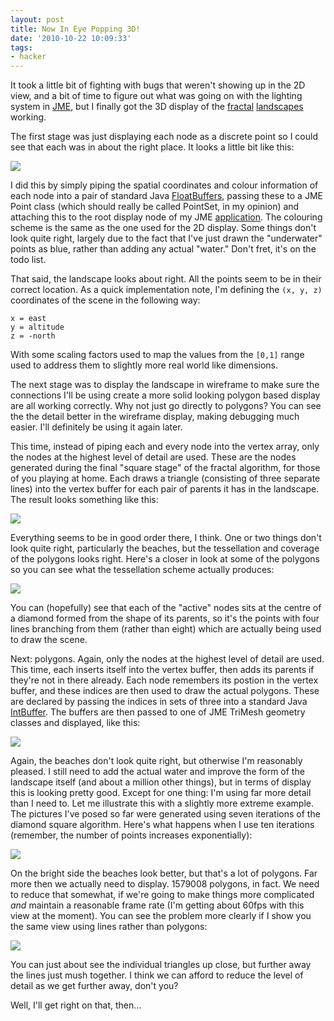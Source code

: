 ```yaml
---
layout: post
title: Now In Eye Popping 3D!
date: '2010-10-22 10:09:33'
tags:
- hacker
---
```


It took a little bit of fighting with bugs that weren't showing up in the 2D view, and a bit of time to figure out what was going on with the lighting system in [JME], but I finally got the 3D display of the [fractal] [landscapes] working.  

[JME]: http://www.jmonkeyengine.org/
[fractal]: /2010/10/19/youre-speaking-my-landscape-baby
[landscapes]: /2010/10/20/some-random-landscapes/

The first stage was just displaying each node as a discrete point so I could see that each was in about the right place. It looks a little bit like this:  

<!-- More -->

![](http://harveynick.files.wordpress.com/2010/10/simplegamescreenshot.png)  

I did this by simply piping the spatial coordinates and colour information of each node into a pair of standard Java [FloatBuffers], passing these to a JME Point class (which should really be called PointSet, in my opinion) and attaching this to the root display node of my JME [application]. The colouring scheme is the same as the one used for the 2D display. Some things don't look quite right, largely due to the fact that I've just drawn the "underwater" points as blue, rather than adding any actual "water." Don't fret, it's on the todo list. 

[FloatBuffers]: http://download.oracle.com/javase/1.4.2/docs/api/java/nio/FloatBuffer.html
[application]: http://bitbucket.org/harveynick/clockworkaphidjava/src/tip/src/com/clockworkaphid/display/threedimensional/PointDisplay.java

That said, the landscape looks about right. All the points seem to be in their correct location. As a quick implementation note, I'm defining the `(x, y, z)` coordinates of the scene in the following way: 

```
x = east  
y = altitude  
z = -north
```

With some scaling factors used to map the values from the `[0,1]` range used to address them to slightly more real world like dimensions.  

The next stage was to display the landscape in wireframe to make sure the connections I'll be using create a more solid looking polygon based display are all working correctly. Why not just go directly to polygons? You can see the the detail better in the wireframe display, making debugging much easier. I'll definitely be using it again later.  

This time, instead of piping each and every node into the vertex array, only the nodes at the highest level of detail are used. These are the nodes generated during the final "square stage" of the fractal algorithm, for those of you playing at home. Each draws a triangle (consisting of three separate lines) into the vertex buffer for each pair of parents it has in the landscape. The result looks something like this:  

![](http://harveynick.files.wordpress.com/2010/10/simplegamescreenshot2-e1287747142352.png)

Everything seems to be in good order there, I think. One or two things don't look quite right, particularly the beaches, but the tessellation and coverage of the polygons looks right. Here's a closer in look at some of the polygons so you can see what the tessellation scheme actually produces:

![](http://harveynick.files.wordpress.com/2010/10/simplegamescreenshot4.png)

You can (hopefully) see that each of the "active" nodes sits at the centre of a diamond formed from the shape of its parents, so it's the points with four lines branching from them (rather than eight) which are actually being used to draw the scene.  

Next: polygons. Again, only the nodes at the highest level of detail are used. This time, each inserts itself into the vertex buffer, then adds its parents if they're not in there already. Each node remembers its postion in the vertex buffer, and these indices are then used to draw the actual polygons. These are declared by passing the indices in sets of three into a standard Java [IntBuffer]. The buffers are then passed to one of JME TriMesh geometry classes and displayed, like this:  

[IntBuffer]: http://download.oracle.com/javase/1.4.2/docs/api/java/nio/IntBuffer.html
  
![](http://harveynick.files.wordpress.com/2010/10/simplegamescreenshot1.png) 

Again, the beaches don't look quite right, but otherwise I'm reasonably pleased. I still need to add the actual water and improve the form of the landscape itself (and about a million other things), but in terms of display this is looking pretty good. Except for one thing: I'm using far more detail than I need to. Let me illustrate this with a slightly more extreme example. The pictures I've posed so far were generated using seven iterations of the diamond square algorithm. Here's what happens when I use ten iterations (remember, the number of points increases exponentially):  

![](http://harveynick.files.wordpress.com/2010/10/simplegamescreenshot5-e1287704750521.png)

On the bright side the beaches look better, but that's a lot of polygons. Far more then we actually need to display. 1579008 polygons, in fact. We need to reduce that somewhat, if we're going to make things more complicated _and_ maintain a reasonable frame rate (I'm getting about 60fps with this view at the moment). You can see the problem more clearly if I show you the same view using lines rather than polygons:  

![](http://harveynick.files.wordpress.com/2010/10/simplegamescreenshot6-e1287704836984.png)

You can just about see the individual triangles up close, but further away the lines just mush together. I think we can afford to reduce the level of detail as we get further away, don't you?  

Well, I'll get right on that, then...
